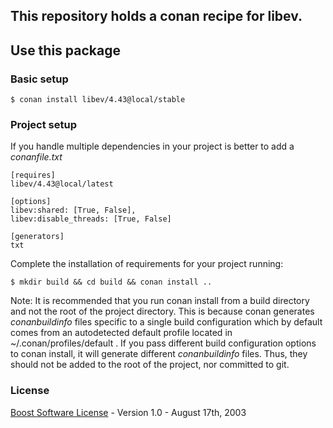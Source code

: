 ## This repository holds a conan recipe for libev.

## Use this package

### Basic setup

    $ conan install libev/4.43@local/stable

### Project setup

If you handle multiple dependencies in your project is better to add a *conanfile.txt*

    [requires]
    libev/4.43@local/latest

    [options]
    libev:shared: [True, False],
    libev:disable_threads: [True, False]

    [generators]
    txt

Complete the installation of requirements for your project running:

    $ mkdir build && cd build && conan install ..

Note: It is recommended that you run conan install from a build directory and not the root of the project directory.  This is because conan generates *conanbuildinfo* files specific to a single build configuration which by default comes from an autodetected default profile located in ~/.conan/profiles/default .  If you pass different build configuration options to conan install, it will generate different *conanbuildinfo* files.  Thus, they should not be added to the root of the project, nor committed to git.

### License
[Boost Software License](http://www.boost.org/LICENSE_1_0.txt) - Version 1.0 - August 17th, 2003

